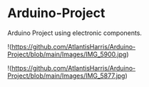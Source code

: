 # Arduino-Project
Arduino Project using electronic components. 

!(https://github.com/AtlantisHarris/Arduino-Project/blob/main/Images/IMG_5900.jpg)

!(https://github.com/AtlantisHarris/Arduino-Project/blob/main/Images/IMG_5877.jpg)
